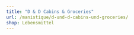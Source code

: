 ```yaml
---
title: "D & D Cabins & Groceries"
url: /manistique/d-und-d-cabins-und-groceries/
shop: Lebensmittel
---
```

